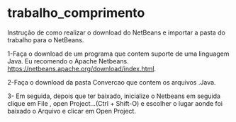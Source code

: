 # trabalho_comprimento

Instrução de como realizar o download do NetBeans e importar a pasta do trabalho para o NetBeans.

1-Faça o download de um programa que contem suporte de uma linguagem Java. Eu recomendo o Apache Netbeans. https://netbeans.apache.org/download/index.html.

2-Faça o download da pasta Convercao que contem os arquivos .Java.

3- Em seguida, depois que ter baixado, inicialize o Netbeans em seguida clique em File , open Project...(Ctrl + Shift-O) e escolher o lugar aonde foi baixado o Arquivo e clicar em Open Project.
